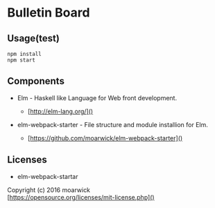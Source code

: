# Bulletin Board

## Usage(test)

```
npm install
npm start
```

## Components

- Elm - Haskell like Language for Web front development.

  - [http://elm-lang.org/]()

- elm-webpack-starter - File structure and module installion for Elm.

  - [https://github.com/moarwick/elm-webpack-starter]()

## Licenses

- elm-webpack-startar

Copyright (c) 2016 moarwick  
[https://opensource.org/licenses/mit-license.php]()

